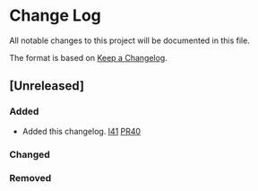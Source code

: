 # Change Log

All notable changes to this project will be documented in this file.

The format is based on [Keep a Changelog](http://keepachangelog.com/en/1.0.0/).

## [Unreleased]

### Added

- Added this changelog.
  [I41](https://github.com/dinj-oss/mutator_rails/issues/41) [PR40] 

### Changed

### Removed



[PR40]: https://github.com/dinj-oss/mutator_rails/pull/40
